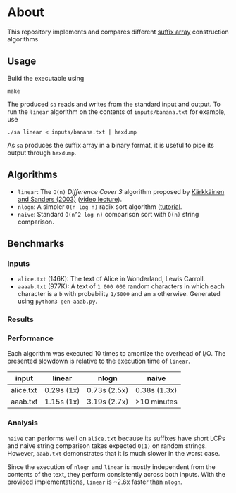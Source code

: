 # About
This repository implements and compares different [suffix array][sa-wikipedia]
construction algorithms

## Usage
Build the executable using
```shell
make
```
The produced `sa` reads and writes from the standard input and output.
To run the `linear` algorithm on the contents of `inputs/banana.txt` for example, use
```shell
./sa linear < inputs/banana.txt | hexdump
```
As `sa` produces the suffix array in a binary format, it is useful to pipe its
output through `hexdump`.


## Algorithms
- `linear`: The `O(n)` *Difference Cover 3* algorithm proposed by [Kärkkäinen
  and Sanders (2003)][karkainen] ([video lecture][6851-video]).
- `nlogn`: A simpler `O(n log n)` radix sort algorithm ([tutorial](cp-algo]).
- `naive`: Standard `O(n^2 log n)` comparison sort with `O(n)` string comparison.


## Benchmarks

### Inputs
- `alice.txt` (146K): The text of Alice in Wonderland, Lewis Carroll.
- `aaaab.txt` (977K): A text of `1 000 000` random characters in which each character is a
  `b` with probability `1/5000` and an `a` otherwise.
  Generated using `python3 gen-aaab.py`.

### Results

### Performance
Each algorithm was executed 10 times to amortize the overhead of I/O.
The presented slowdown is relative to the execution time of `linear`.

input     | linear     | nlogn        | naive
----------|------------|--------------|--------------
alice.txt | 0.29s (1x) | 0.73s (2.5x) | 0.38s (1.3x)
aaab.txt  | 1.15s (1x) | 3.19s (2.7x) | >10 minutes

### Analysis
`naive` can performs well on `alice.txt` because its suffixes have short LCPs
and naive string comparison takes expected `O(1)` on random strings.
However, `aaab.txt` demonstrates that it is much slower in the worst case.

Since the execution of `nlogn` and `linear` is mostly independent from the
contents of the text, they perform consistently across both inputs.
With the provided implementations, `linear` is ~2.6x faster than `nlogn`.

[sa-wikipedia]: https://en.wikipedia.org/wiki/Suffix_array
[karkainen]: https://doi.org/10.1007/3-540-45061-0_73
[cp-algo]: https://cp-algorithms.com/string/suffix-array.html
[6851-video]: https://courses.csail.mit.edu/6.851/spring21/lectures/L16.html?notes=8

